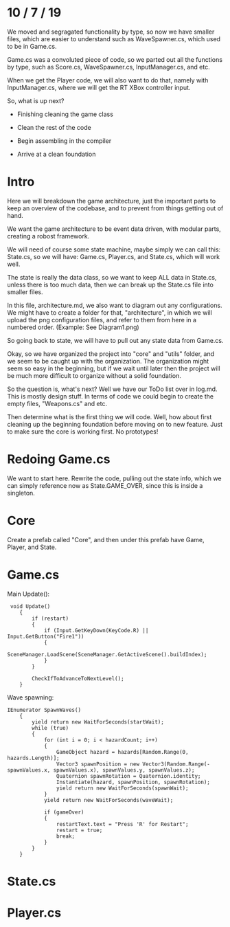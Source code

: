 # 10 / 7 / 19

We moved and segragated functionality by type, so now we have smaller files, which are easier to understand such as WaveSpawner.cs, which used to be in Game.cs.

Game.cs was a convoluted piece of code, so we parted out all the functions by type, such as Score.cs, WaveSpawner.cs, InputManager.cs, and etc. 

When we get the Player code, we will also want to do that, namely with InputManager.cs, where we will get the RT XBox controller input.

So, what is up next?

* Finishing cleaning the game class

* Clean the rest of the code

* Begin assembling in the compiler

* Arrive at a clean foundation



# Intro

Here we will breakdown the game architecture, just the important parts to keep an overview of the codebase, and to prevent from things getting out of hand.

We want the game architecture to be event data driven, with modular parts, creating a robost framework.

We will need of course some state machine, maybe simply we can call this: State.cs, so we will have: Game.cs, Player.cs, and State.cs, which will work well.

The state is really the data class, so we want to keep ALL data in State.cs, unless there is too much data, then we can break up the State.cs file into smaller files.

In this file, architecture.md, we also want to diagram out any configurations. We might have to create a folder for that, "architecture", in which we will upload the png configuration files, and refer to them from here in a numbered order. (Example: See Diagram1.png)

So going back to state, we will have to pull out any state data from Game.cs.

Okay, so we have organized the project into "core" and "utils" folder, and we seem to be caught up with the organization. The organization might seem so easy in the beginning, but if we wait until later then the project will be much more difficult to organize without a solid foundation.

So the question is, what's next? Well we have our ToDo list over in log.md. This is mostly design stuff. In terms of code we could begin to create the empty files, "Weapons.cs" and etc.

Then determine what is the first thing we will code. Well, how about first cleaning up the beginning foundation before moving on to new feature. Just to make sure the core is working first. No prototypes!

# Redoing Game.cs

We want to start here. Rewrite the code, pulling out the state info, which we can simply reference now as State.GAME_OVER, since this is inside a singleton.

# Core

Create a prefab called "Core", and then under this prefab have Game, Player, and State.


# Game.cs

Main Update():

     void Update()
        {
            if (restart)
            {
                if (Input.GetKeyDown(KeyCode.R) || Input.GetButton("Fire1"))
                {
                    SceneManager.LoadScene(SceneManager.GetActiveScene().buildIndex);
                }
            }

            CheckIfToAdvanceToNextLevel();
        }

    
Wave spawning:


    IEnumerator SpawnWaves()
        {
            yield return new WaitForSeconds(startWait);
            while (true)
            {
                for (int i = 0; i < hazardCount; i++)
                {
                    GameObject hazard = hazards[Random.Range(0, hazards.Length)];
                    Vector3 spawnPosition = new Vector3(Random.Range(-spawnValues.x, spawnValues.x), spawnValues.y, spawnValues.z);
                    Quaternion spawnRotation = Quaternion.identity;
                    Instantiate(hazard, spawnPosition, spawnRotation);
                    yield return new WaitForSeconds(spawnWait);
                }
                yield return new WaitForSeconds(waveWait);

                if (gameOver)
                {
                    restartText.text = "Press 'R' for Restart";
                    restart = true;
                    break;
                }
            }
        }
        
 # State.cs

# Player.cs



